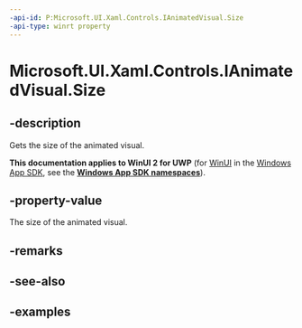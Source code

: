```yaml
---
-api-id: P:Microsoft.UI.Xaml.Controls.IAnimatedVisual.Size
-api-type: winrt property
---
```


<!-- Property syntax.
public Vector2 Size { get; }
-->

# Microsoft.UI.Xaml.Controls.IAnimatedVisual.Size

## -description

Gets the size of the animated visual.

**This documentation applies to WinUI 2 for UWP** (for [WinUI](/windows/apps/winui/winui3/) in the [Windows App SDK](/windows/apps/windows-app-sdk/), see the **[Windows App SDK namespaces](/windows/windows-app-sdk/api/winrt/)**).

## -property-value

The size of the animated visual.

## -remarks

## -see-also

## -examples

